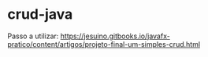 # crud-java

Passo a utilizar:
https://jesuino.gitbooks.io/javafx-pratico/content/artigos/projeto-final-um-simples-crud.html
